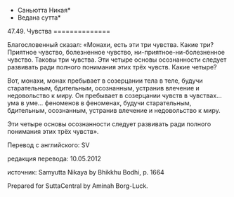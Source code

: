 * Саньютта Никая*
* Ведана сутта*

47\.49\. Чувства
\=\=\=\=\=\=\=\=\=\=\=\=\=\=

Благословенный сказал: «Монахи, есть эти три чувства\. Какие три? Приятное чувство, болезненное чувство, ни\-приятное\-ни\-болезненное чувство\. Таковы три чувства\. Эти четыре основы осознанности следует развивать ради полного понимания этих трёх чувств\. Какие четыре?

Вот, монахи, монах пребывает в созерцании тела в теле, будучи старательным, бдительным, осознанным, устранив влечение и недовольство к миру\. Он пребывает в созерцании чувств в чувствах… ума в уме… феноменов в феноменах, будучи старательным, бдительным, осознанным, устранив влечение и недовольство к миру\.

Эти четыре основы осознанности следует развивать ради полного понимания этих трёх чувств»\.

Перевод с английского: SV

редакция перевода: 10\.05\.2012

источник: Samyutta Nikaya by Bhikkhu Bodhi, p\. 1664

Prepared for SuttaCentral by Aminah Borg\-Luck\.